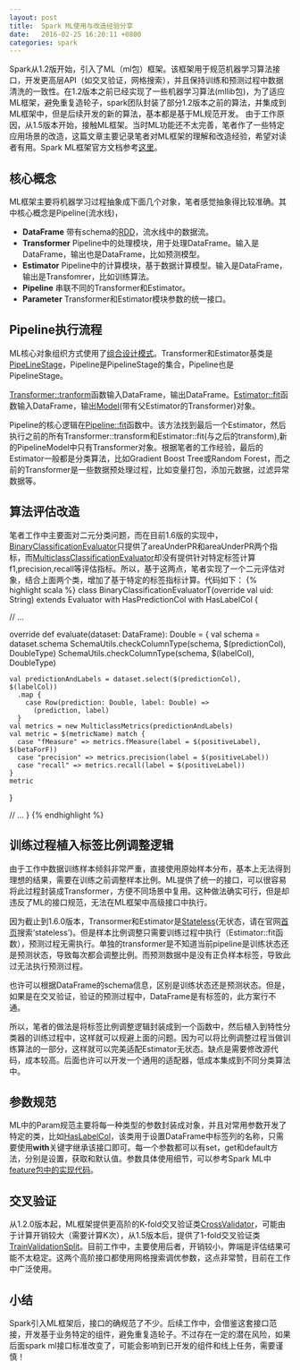 ```yaml
---
layout: post
title:  Spark ML使用与改造经验分享
date:   2016-02-25 16:20:11 +0800
categories: spark
---
```


Spark从1.2版开始，引入了ML（ml包）框架。该框架用于规范机器学习算法接口，开发更高层API（如交叉验证，网格搜索），并且保持训练和预测过程中数据清洗的一致性。在1.2版本之前已经实现了一些机器学习算法(mllib包)，为了适应ML框架，避免重复造轮子，spark团队封装了部分1.2版本之前的算法，并集成到ML框架中，但是后续开发的新的算法，基本都是基于ML规范开发。
由于工作原因，从1.5版本开始，接触ML框架。当时ML功能还不太完善，笔者作了一些特定应用场景的改造，这篇文章主要记录笔者对ML框架的理解和改造经验，希望对读者有用。Spark ML框架官方文档参考[这里](http://spark.apache.org/docs/latest/ml-guide.html)。

## 核心概念
ML框架主要将机器学习过程抽象成下面几个对象，笔者感觉抽象得比较准确。其中核心概念是Pipeline(流水线)，

* **DataFrame** 带有schema的[RDD](http://spark.apache.org/docs/latest/programming-guide.html#resilient-distributed-datasets-rdds)，流水线中的数据流。 
* **Transformer** Pipeline中的处理模块，用于处理DataFrame。输入是DataFrame，输出也是DataFrame，比如预测模型。
* **Estimator** Pipeline中的计算模块，基于数据计算模型。输入是DataFrame，输出是Transfomrer，比如训练算法。
* **Pipeline** 串联不同的Transformer和Estimator。
* **Parameter** Transformer和Estimator模块参数的统一接口。


## Pipeline执行流程

ML核心对象组织方式使用了[组合设计模式](https://en.wikipedia.org/wiki/Composite_pattern)。Transformer和Estimator基类是[PipeLineStage](https://github.com/apache/spark/blob/branch-1.6/mllib/src/main/scala/org/apache/spark/ml/Pipeline.scala#L43)，Pipeline是PipelineStage的集合，Pipeline也是PipelineStage。

[Transformer::tranform](https://github.com/apache/spark/blob/branch-1.6/mllib/src/main/scala/org/apache/spark/ml/Transformer.scala#L68)函数输入DataFrame，输出DataFrame。[Estimator::fit](https://github.com/apache/spark/blob/branch-1.6/mllib/src/main/scala/org/apache/spark/ml/Estimator.scala#L65)函数输入DataFrame，输出[Model](https://github.com/apache/spark/blob/branch-1.6/mllib/src/main/scala/org/apache/spark/ml/Model.scala#L30)(带有父Estimator的Transformer)对象。

Pipeline的核心逻辑在[Pipeline::fit](https://github.com/apache/spark/blob/branch-1.6/mllib/src/main/scala/org/apache/spark/ml/Pipeline.scala#L126)函数中。该方法找到最后一个Estimator，然后执行之前的所有Transformer::transform和Estimator::fit(与之后的transform),新的PipelineModel中只有Transformer对象。根据笔者的工作经验，最后的Estimator一般都是分类算法，比如Gradient Boost Tree或Random Forest，而之前的Transformer是一些数据预处理过程，比如变量打包，添加元数据，过滤异常数据等。

## 算法评估改造
笔者工作中主要面对二元分类问题，而在目前1.6版的实现中，[BinaryClassificationEvaluator](https://github.com/apache/spark/blob/branch-1.6/mllib/src/main/scala/org/apache/spark/ml/evaluation/BinaryClassificationEvaluator.scala)只提供了areaUnderPR和areaUnderPR两个指标，而[MulticlassClassificationEvaluator](https://github.com/apache/spark/blob/branch-1.6/mllib/src/main/scala/org/apache/spark/ml/evaluation/MulticlassClassificationEvaluator.scala)却没有提供针对特定标签计算f1,precision,recall等评估指标。所以，基于这两点，笔者实现了一个二元评估对象，结合上面两个类，增加了基于特定的标签指标计算。代码如下：
{% highlight scala %}
class BinaryClassificationEvaluatorT(override val uid: String)
  extends Evaluator with HasPredictionCol with HasLabelCol {
  
  // ...

  override def evaluate(dataset: DataFrame): Double = {
    val schema = dataset.schema
    SchemaUtils.checkColumnType(schema, $(predictionCol), DoubleType)
    SchemaUtils.checkColumnType(schema, $(labelCol), DoubleType)

    val predictionAndLabels = dataset.select($(predictionCol), $(labelCol))
      .map {
        case Row(prediction: Double, label: Double) =>
          (prediction, label)
      }
    val metrics = new MulticlassMetrics(predictionAndLabels)
    val metric = $(metricName) match {
      case "fMeasure" => metrics.fMeasure(label = $(positiveLabel), $(betaForF))
      case "precision" => metrics.precision(label = $(positiveLabel))
      case "recall" => metrics.recall(label = $(positiveLabel))
    }
    metric
  }

   // ...
}
{% endhighlight %}

## 训练过程植入标签比例调整逻辑
由于工作中数据训练样本倾斜非常严重，直接使用原始样本分布，基本上无法得到理想的结果，需要在训练之前调整样本比例。ML提供了统一的接口，可以很容易将此过程封装成Transformer，方便不同场景中复用。这种做法确实可行，但是却违反了ML的接口规范，无法在ML框架中高级接口中执行。

因为截止到1.6.0版本，Transormer和Estimator是[Stateless](http://spark.apache.org/docs/1.6.0/ml-guide.html#properties-of-pipeline-components)(无状态，请在官网[首页](http://spark.apache.org/docs/1.6.0/ml-guide.html#properties-of-pipeline-components)搜索‘stateless’)。但是样本比例调整只需要训练过程中执行（Estimator::fit函数），预测过程无需执行。单独的transformer是不知道当前pipeline是训练状态还是预测状态，导致每次都会调整比例。而预测数据中是没有正负样本标签，导致此过无法执行预测过程。

也许可以根据DataFrame的schema信息，区别是训练状态还是预测状态。但是，如果是在交叉验证，验证的预测过程中，DataFrame是有标签的，此方案行不通。

所以，笔者的做法是将标签比例调整逻辑封装成到一个函数中，然后植入到特性分类器的训练过程中，这样就可以规避上面的问题。因为可以将比例调整过程当做训练算法的一部分，这样就可以完美适配Estimator无状态。缺点是需要修改源代码，成本较高。后面也许可以开发一个通用的适配器，低成本集成到不同分类算法中。

## 参数规范
ML中的Param规范主要将每一种类型的参数封装成对象，并且对常用参数开发了特定的类，比如[HasLabelCol](https://github.com/apache/spark/blob/branch-1.6/mllib/src/main/scala/org/apache/spark/ml/param/shared/sharedParams.scala#L76)，该类用于设置DataFrame中标签列的名称，只需要使用**with**关键字继承该接口即可。每一个参数都可以有set，get和default方法，分别是设置，获取和默认值。参数具体使用细节，可以参考Spark ML中[feature包中的实现代码](https://github.com/apache/spark/tree/branch-1.6/mllib/src/main/scala/org/apache/spark/ml/feature)。

## 交叉验证
从1.2.0版本起，ML框架提供更高阶的K-fold交叉验证类[CrossValidator](https://github.com/apache/spark/blob/branch-1.5/mllib/src/main/scala/org/apache/spark/ml/tuning/CrossValidator.scala)，可能由于计算开销较大（需要计算K次），从1.5版本后，提供了1-fold交叉验证类[TrainValidationSplit](https://github.com/apache/spark/blob/branch-1.5/mllib/src/main/scala/org/apache/spark/ml/tuning/TrainValidationSplit.scala)。目前工作中，主要使用后者，开销较小，弊端是评估结果可能不太稳定。这两个高阶接口都使用网格搜索调优参数，这点非常赞，目前在工作中广泛使用。

## 小结
Spark引入ML框架后，接口的确规范了不少。后续工作中，会借鉴这套接口范接，开发基于业务特定的组件，避免重复造轮子。不过存在一定的潜在风险，如果后面spark ml接口标准改变了，可能会影响到已开发的组件和线上任务，需要谨慎！


 